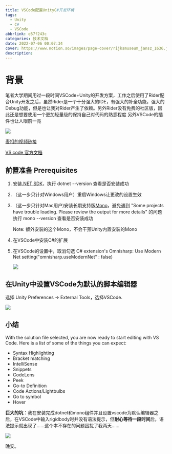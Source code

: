 ```yaml
---
title: VSCode配置UnityC#开发环境
tags: 
  - Unity
  - C#
  - VSCode
abbrlink: e57f243c
categories: 技术文档
date: 2022-07-06 00:07:34
cover: https://www.notion.so/images/page-cover/rijksmuseum_jansz_1636.jpg
description: 
---
```


# 背景

笔者大学期间用过一段时间VSCode+Unity的开发方案，工作之后使用了Rider配合Unity开发之后，虽然Rider是一个十分强大的IDE，有强大的补全功能，强大的Debug功能，但是也让我对Rider产生了依赖。另外Rider没有免费的社区版，因此还是想要使用一个更加轻量级的保持自己对代码的熟悉程度
另外VSCode的插件也让人眼前一亮

![](VSCode配置UnityC#开发环境/image-20220707015057151.png)

[麦扣的视频链接](https://www.bilibili.com/video/BV19741167zU?spm_id_from=333.999.0.0&vd_source=83f4165825ce9df46cf4fd576ccb1102)

[VS code 官方文档](https://code.visualstudio.com/docs/other/unity)

## 前置准备 Prerequisites

1. 安装[.NET SDK](https://dotnet.microsoft.com/zh-cn/download)，执行 dotnet --version 查看是否安装成功

2. （这一步只针对Windows用户）重启Windows让更改的设置生效

3. （这一步只针对Mac用户)安装长期支持版[Mono](https://www.mono-project.com/download/stable/)，避免遇到 "Some projects have trouble loading. Please review the output for more details" 的问题 执行 mono --version 查看是否安装成功

   Note: 额外安装的这个Mono，不会干预Unity内置安装的Mono

4. 在VSCode中安装C#的扩展

5. 在VSCode的设置中，取消勾选 C# extension's Omnisharp: Use Modern Net setting("omnisharp.useModernNet" : false)

   ![](VSCode配置UnityC#开发环境/image-20220707013823965.png)

## 在Unity中设置VSCode为默认的脚本编辑器

选择 Unity Preferences -> External Tools，选择VSCode.

![](VSCode配置UnityC#开发环境/截屏2022-07-0701.43.12.png)



## 小结

With the solution file selected, you are now ready to start editing with VS Code. Here is a list of some of the things you can expect:

- Syntax Highlighting
- Bracket matching
- IntelliSense
- Snippets
- CodeLens
- Peek
- Go-to Definition
- Code Actions/Lightbulbs
- Go to symbol
- Hover

**巨大的坑**：我在安装完成dotnet和mono组件并且设置vscode为默认编辑器之后，在VSCode中输入rigidbody时并没有语法提示，但**耐心等待一段时间**后，语法提示就出现了……这个本不存在的问题困扰了我两天……

![](VSCode配置UnityC#开发环境/958EBB7CEA0FF5AF41A9A3FECC90845C.jpg)

晚安。
